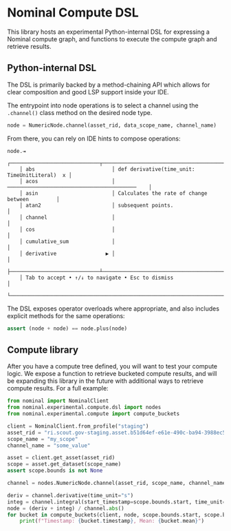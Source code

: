 # Nominal Compute DSL

This library hosts an experimental Python-internal DSL for expressing a Nominal compute graph, and functions to execute the compute graph and retrieve results.

## Python-internal DSL

The DSL is primarily backed by a method-chaining API which allows for clear composition and good LSP support inside your IDE.

The entrypoint into node operations is to select a channel using the `.channel()` class method on the desired node type.

```py
node = NumericNode.channel(asset_rid, data_scope_name, channel_name)
```

From there, you can rely on IDE hints to compose operations:

```
node.⇥
    ┌─────────────────────────────┬───────────────────────────────────────────────┐
    │ abs                         │ def derivative(time_unit: TimeUnitLiteral)  x │
    │ acos                        │ ──────────────────────────────────────────    │
    │ asin                        │ Calculates the rate of change between         │
    │ atan2                       │ subsequent points.                            │
    │ channel                     │                                               │
    │ cos                         │                                               │
    │ cumulative_sum              │                                               │
    │ derivative                ▶ │                                               │
    ├─────────────────────────────┴───────────────────────────────────────────────┤
    │ Tab to accept • ↑/↓ to navigate • Esc to dismiss                            │
    └─────────────────────────────────────────────────────────────────────────────┘
```

The DSL exposes operator overloads where appropriate, and also includes explicit methods for the same operations:

```py
assert (node + node) == node.plus(node)
```

## Compute library

After you have a compute tree defined, you will want to test your compute logic. We expose a function to retrieve bucketed compute results, and will be expanding this library in the future with additional ways to retrieve compute results. For a full example:

```py
from nominal import NominalClient
from nominal.experimental.compute.dsl import nodes
from nominal.experimental.compute import compute_buckets

client = NominalClient.from_profile("staging")
asset_rid = "ri.scout.gov-staging.asset.b51d64ef-e61e-490c-ba94-3988ec5b121f"
scope_name = "my_scope"
channel_name = "some_value"

asset = client.get_asset(asset_rid)
scope = asset.get_dataset(scope_name)
assert scope.bounds is not None

channel = nodes.NumericNode.channel(asset_rid, scope_name, channel_name)

deriv = channel.derivative(time_unit="s")
integ = channel.integral(start_timestamp=scope.bounds.start, time_unit="s")
node = (deriv + integ) / channel.abs()
for bucket in compute_buckets(client, node, scope.bounds.start, scope.bounds.end):
    print(f"Timestamp: {bucket.timestamp}, Mean: {bucket.mean}")
```
